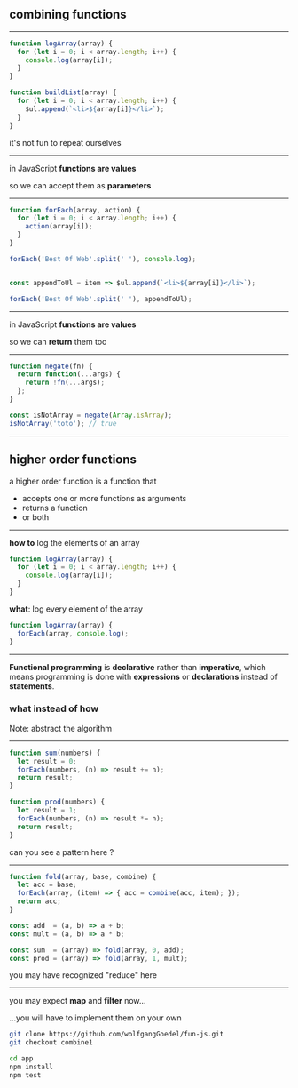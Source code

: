 ## combining functions

---

````js
function logArray(array) {
  for (let i = 0; i < array.length; i++) {
    console.log(array[i]);
  }
}

function buildList(array) {
  for (let i = 0; i < array.length; i++) {
    $ul.append(`<li>${array[i]}</li>`);
  }
}
````

it's not fun to repeat ourselves<!-- .element: class="fragment" -->

---

in JavaScript **functions are values**

so we can accept them as **parameters**

---

````js
function forEach(array, action) {
  for (let i = 0; i < array.length; i++) {
    action(array[i]);
  }
}

forEach('Best Of Web'.split(' '), console.log);


const appendToUl = item => $ul.append(`<li>${array[i]}</li>`);

forEach('Best Of Web'.split(' '), appendToUl);
````

---

in JavaScript **functions are values**

so we can **return** them too

---

````js
function negate(fn) {
  return function(...args) {
    return !fn(...args);
  };
}

const isNotArray = negate(Array.isArray);
isNotArray('toto'); // true
````

---

## higher order functions

a higher order function is a function that
- accepts one or more functions as arguments<!-- .element: class="fragment" -->
- returns a function<!-- .element: class="fragment" -->
- or both<!-- .element: class="fragment" -->

---

**how to** log the elements of an array
````js
function logArray(array) {
  for (let i = 0; i < array.length; i++) {
    console.log(array[i]);
  }
}
````

**what**: log every element of the array
````js
function logArray(array) {
  forEach(array, console.log);
}
````

---

**Functional programming** is **declarative** rather than **imperative**, which means programming is done with **expressions** or **declarations** instead of **statements**.

### **what** instead of **how**

Note: abstract the algorithm

---

````js
function sum(numbers) {
  let result = 0;
  forEach(numbers, (n) => result += n);
  return result;
}

function prod(numbers) {
  let result = 1;
  forEach(numbers, (n) => result *= n);
  return result;
}
````
can you see a pattern here ?<!-- .element: class="fragment" -->

---

````js
function fold(array, base, combine) {
  let acc = base;
  forEach(array, (item) => { acc = combine(acc, item); });
  return acc;
}

const add  = (a, b) => a + b;
const mult = (a, b) => a * b;

const sum  = (array) => fold(array, 0, add);
const prod = (array) => fold(array, 1, mult);
````
you may have recognized "reduce" here<!-- .element: class="fragment" -->

---

you may expect **map** and **filter** now...

...you will have to implement them on your own<!-- .element: class="fragment" -->

````bash
git clone https://github.com/wolfgangGoedel/fun-js.git
git checkout combine1

cd app
npm install
npm test
````
<!-- .element: class="fragment" -->
